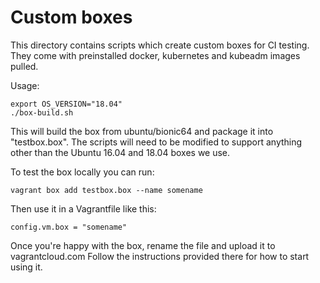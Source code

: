 # Custom boxes

This directory contains scripts which create custom boxes for CI testing. They come with
preinstalled docker, kubernetes and kubeadm images pulled.

Usage:
```
export OS_VERSION="18.04"
./box-build.sh
```
This will build the box from ubuntu/bionic64 and package it into "testbox.box". The scripts
will need to be modified to support anything other than the Ubuntu 16.04 and 18.04 boxes we use.

To test the box locally you can run:
```
vagrant box add testbox.box --name somename
```
Then use it in a Vagrantfile like this:
```
config.vm.box = "somename"
```
Once you're happy with the box, rename the file and upload it to vagrantcloud.com
Follow the instructions provided there for how to start using it.
